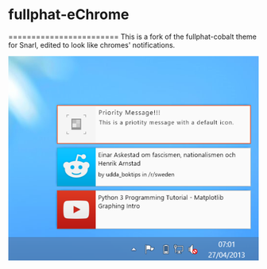 # fullphat-eChrome
========================
This is a fork of the fullphat-cobalt theme for Snarl, edited to look like chromes' notifications.

![example](example.png)